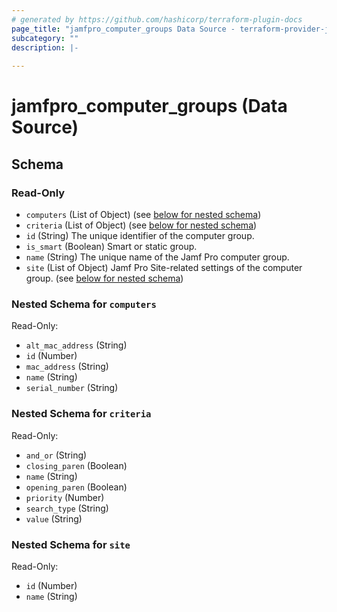 ```yaml
---
# generated by https://github.com/hashicorp/terraform-plugin-docs
page_title: "jamfpro_computer_groups Data Source - terraform-provider-jamfpro"
subcategory: ""
description: |-
  
---
```


# jamfpro_computer_groups (Data Source)





<!-- schema generated by tfplugindocs -->
## Schema

### Read-Only

- `computers` (List of Object) (see [below for nested schema](#nestedatt--computers))
- `criteria` (List of Object) (see [below for nested schema](#nestedatt--criteria))
- `id` (String) The unique identifier of the computer group.
- `is_smart` (Boolean) Smart or static group.
- `name` (String) The unique name of the Jamf Pro computer group.
- `site` (List of Object) Jamf Pro Site-related settings of the computer group. (see [below for nested schema](#nestedatt--site))

<a id="nestedatt--computers"></a>
### Nested Schema for `computers`

Read-Only:

- `alt_mac_address` (String)
- `id` (Number)
- `mac_address` (String)
- `name` (String)
- `serial_number` (String)


<a id="nestedatt--criteria"></a>
### Nested Schema for `criteria`

Read-Only:

- `and_or` (String)
- `closing_paren` (Boolean)
- `name` (String)
- `opening_paren` (Boolean)
- `priority` (Number)
- `search_type` (String)
- `value` (String)


<a id="nestedatt--site"></a>
### Nested Schema for `site`

Read-Only:

- `id` (Number)
- `name` (String)
